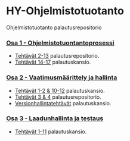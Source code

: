 # HY-Ohjelmistotuotanto
Ohjelmistotuotanto palautusrepositorio


### [Osa 1 - Ohjelmistotuontantoprosessi](https://ohjelmistotuotanto-hy.github.io/osa1/)
- [Tehtävät 2-13](https://github.com/HRemonen/ohtuvarasto) palautusrepositorio.
- [Tehtävät 14-17](viikko%201) palautuskansio.

### [Osa 2 - Vaatimusmäärittely ja hallinta](https://ohjelmistotuotanto-hy.github.io/osa2/)
- [Tehtävät 1-2 & 10-12](viikko%202) palautuskansio.
- [Tehtävät 3 & 4](https://github.com/HRemonen/ohtuvarasto) palautusrepositorio.
- [Versionhallintatehtävät](viikko%202) palautuskansio.

### [Osa 3 - Laadunhallinta ja testaus](https://ohjelmistotuotanto-hy.github.io/osa3/)
- [Tehtävät 1-11](viikko%203%20) palautuskansio.
